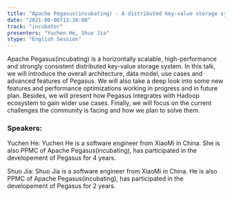 ```yaml
---
title: "Apache Pegasus(incubating) - A distributed key-value storage system"
date: "2021-08-06T13:30:00" 
track: "incubator"
presenters: "Yuchen He, Shuo Jia"
stype: "English Session"
---
```

Apache Pegasus(incubating) is a horizontally scalable, high-performance and strongly consistent distributed key-value storage system. In this talk, we will introduce the overall architecture, data model, use cases and advanced features of Pegasus. We will also take a deep look into some new features and performance optimizations working in progress and in future plan. Besides, we will present how Pegasus integrates with Hadoop ecosystem to gain wider use cases. Finally, we will focus on the current challenges the community is facing and how we plan to solve them.
 ### Speakers: 
 Yuchen He: Yuchen He is a software engineer from XiaoMi in China. She is also PPMC of Apache Pegasus(incubating), has participated in the developement of Pegasus for 4 years.

Shuo Jia: Shuo Jia is a software engineer from XiaoMi in China. He is also PPMC of Apache Pegasus(incubating), has participated in the developement of Pegasus for 2 years.